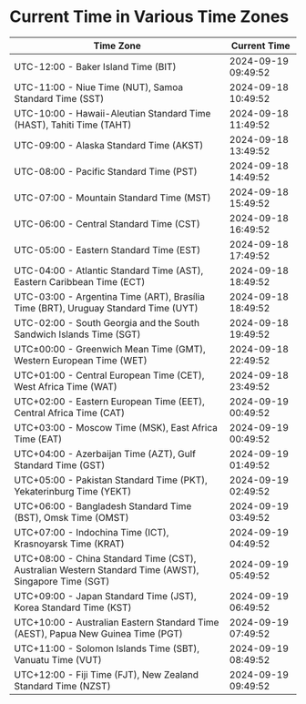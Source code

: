 # Current Time in Various Time Zones

| Time Zone | Current Time |
|-----------|--------------|
| UTC-12:00 - Baker Island Time (BIT) | 2024-09-19 09:49:52 |
| UTC-11:00 - Niue Time (NUT), Samoa Standard Time (SST) | 2024-09-18 10:49:52 |
| UTC-10:00 - Hawaii-Aleutian Standard Time (HAST), Tahiti Time (TAHT) | 2024-09-18 11:49:52 |
| UTC-09:00 - Alaska Standard Time (AKST) | 2024-09-18 13:49:52 |
| UTC-08:00 - Pacific Standard Time (PST) | 2024-09-18 14:49:52 |
| UTC-07:00 - Mountain Standard Time (MST) | 2024-09-18 15:49:52 |
| UTC-06:00 - Central Standard Time (CST) | 2024-09-18 16:49:52 |
| UTC-05:00 - Eastern Standard Time (EST) | 2024-09-18 17:49:52 |
| UTC-04:00 - Atlantic Standard Time (AST), Eastern Caribbean Time (ECT) | 2024-09-18 18:49:52 |
| UTC-03:00 - Argentina Time (ART), Brasília Time (BRT), Uruguay Standard Time (UYT) | 2024-09-18 18:49:52 |
| UTC-02:00 - South Georgia and the South Sandwich Islands Time (SGT) | 2024-09-18 19:49:52 |
| UTC±00:00 - Greenwich Mean Time (GMT), Western European Time (WET) | 2024-09-18 22:49:52 |
| UTC+01:00 - Central European Time (CET), West Africa Time (WAT) | 2024-09-18 23:49:52 |
| UTC+02:00 - Eastern European Time (EET), Central Africa Time (CAT) | 2024-09-19 00:49:52 |
| UTC+03:00 - Moscow Time (MSK), East Africa Time (EAT) | 2024-09-19 00:49:52 |
| UTC+04:00 - Azerbaijan Time (AZT), Gulf Standard Time (GST) | 2024-09-19 01:49:52 |
| UTC+05:00 - Pakistan Standard Time (PKT), Yekaterinburg Time (YEKT) | 2024-09-19 02:49:52 |
| UTC+06:00 - Bangladesh Standard Time (BST), Omsk Time (OMST) | 2024-09-19 03:49:52 |
| UTC+07:00 - Indochina Time (ICT), Krasnoyarsk Time (KRAT) | 2024-09-19 04:49:52 |
| UTC+08:00 - China Standard Time (CST), Australian Western Standard Time (AWST), Singapore Time (SGT) | 2024-09-19 05:49:52 |
| UTC+09:00 - Japan Standard Time (JST), Korea Standard Time (KST) | 2024-09-19 06:49:52 |
| UTC+10:00 - Australian Eastern Standard Time (AEST), Papua New Guinea Time (PGT) | 2024-09-19 07:49:52 |
| UTC+11:00 - Solomon Islands Time (SBT), Vanuatu Time (VUT) | 2024-09-19 08:49:52 |
| UTC+12:00 - Fiji Time (FJT), New Zealand Standard Time (NZST) | 2024-09-19 09:49:52 |
